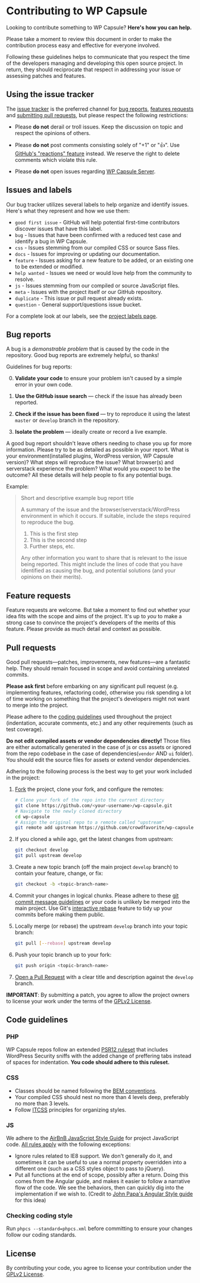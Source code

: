 # Contributing to WP Capsule

Looking to contribute something to WP Capsule? **Here's how you can help.**

Please take a moment to review this document in order to make the contribution
process easy and effective for everyone involved.

Following these guidelines helps to communicate that you respect the time of
the developers managing and developing this open source project. In return,
they should reciprocate that respect in addressing your issue or assessing
patches and features.


## Using the issue tracker

The [issue tracker](https://github.com/crowdfavorite/wp-capsule/issues) is
the preferred channel for [bug reports](#bug-reports), [features requests](#feature-requests)
and [submitting pull requests](#pull-requests), but please respect the following
restrictions:

* Please **do not** derail or troll issues. Keep the discussion on topic and
  respect the opinions of others.

* Please **do not** post comments consisting solely of "+1" or ":thumbsup:".
  Use [GitHub's "reactions" feature](https://blog.github.com/2016-03-10-add-reactions-to-pull-requests-issues-and-comments/)
  instead. We reserve the right to delete comments which violate this rule.

* Please **do not** open issues regarding [WP Capsule Server](https://github.com/crowdfavorite/wp-capsule-server/).


## Issues and labels

Our bug tracker utilizes several labels to help organize and identify issues. Here's what they represent and how we use them:

- `good first issue` - GitHub will help potential first-time contributors discover issues that have this label.
- `bug` - Issues that have been confirmed with a reduced test case and identify a bug in WP Capsule.
- `css` - Issues stemming from our compiled CSS or source Sass files.
- `docs` - Issues for improving or updating our documentation.
- `feature` - Issues asking for a new feature to be added, or an existing one to be extended or modified.
- `help wanted` - Issues we need or would love help from the community to resolve.
- `js` - Issues stemming from our compiled or source JavaScript files.
- `meta` - Issues with the project itself or our GitHub repository.
- `duplicate` - This issue or pull request already exists.
- `question` - General support/questions issue bucket.

For a complete look at our labels, see the [project labels page](https://github.com/crowdfavorite/wp-capsule/labels).


## Bug reports

A bug is a _demonstrable problem_ that is caused by the code in the repository.
Good bug reports are extremely helpful, so thanks!

Guidelines for bug reports:

0. **Validate your code** to ensure your
   problem isn't caused by a simple error in your own code.

1. **Use the GitHub issue search** &mdash; check if the issue has already been
   reported.

2. **Check if the issue has been fixed** &mdash; try to reproduce it using the
   latest `master` or `develop` branch in the repository.

3. **Isolate the problem** &mdash; ideally create or record a live example.


A good bug report shouldn't leave others needing to chase you up for more
information. Please try to be as detailed as possible in your report. What is
your environment(installed plugins, WordPress version, WP Capsule version)? What steps will reproduce the issue? What browser(s) and serverstack
experience the problem? What
would you expect to be the outcome? All these details will help people to fix
any potential bugs.

Example:

> Short and descriptive example bug report title
>
> A summary of the issue and the browser/serverstack/WordPress environment in which it occurs. If
> suitable, include the steps required to reproduce the bug.
>
> 1. This is the first step
> 2. This is the second step
> 3. Further steps, etc.
>
>
> Any other information you want to share that is relevant to the issue being
> reported. This might include the lines of code that you have identified as
> causing the bug, and potential solutions (and your opinions on their
> merits).

## Feature requests

Feature requests are welcome. But take a moment to find out whether your idea
fits with the scope and aims of the project. It's up to *you* to make a strong
case to convince the project's developers of the merits of this feature. Please
provide as much detail and context as possible.


## Pull requests

Good pull requests—patches, improvements, new features—are a fantastic
help. They should remain focused in scope and avoid containing unrelated
commits.

**Please ask first** before embarking on any significant pull request (e.g.
implementing features, refactoring code), otherwise you risk spending
a lot of time working on something that the project's developers
might not want to merge into the project.

Please adhere to the [coding guidelines](#code-guidelines) used throughout the
project (indentation, accurate comments, etc.) and any other requirements
(such as test coverage).

**Do not edit compiled assets or vendor dependencies directly!**
Those files are either automatically generated in the case of js or css assets
or ignored from the repo codebase in the case of dependencies(`vendor` AND `ui` folder).
You should edit the source files for assets or extend vendor dependencies.

Adhering to the following process is the best way to get your work
included in the project:

1. [Fork](https://help.github.com/articles/fork-a-repo/) the project, clone your fork,
   and configure the remotes:

   ```bash
   # Clone your fork of the repo into the current directory
   git clone https://github.com/<your-username>/wp-capsule.git
   # Navigate to the newly cloned directory
   cd wp-capsule
   # Assign the original repo to a remote called "upstream"
   git remote add upstream https://github.com/crowdfavorite/wp-capsule.git
   ```

2. If you cloned a while ago, get the latest changes from upstream:

   ```bash
   git checkout develop
   git pull upstream develop
   ```

3. Create a new topic branch (off the main project `develop` branch) to
   contain your feature, change, or fix:

   ```bash
   git checkout -b <topic-branch-name>
   ```

4. Commit your changes in logical chunks. Please adhere to these [git commit
   message guidelines](https://tbaggery.com/2008/04/19/a-note-about-git-commit-messages.html)
   or your code is unlikely be merged into the main project. Use Git's
   [interactive rebase](https://help.github.com/articles/about-git-rebase/)
   feature to tidy up your commits before making them public.

5. Locally merge (or rebase) the upstream `develop` branch into your topic branch:

   ```bash
   git pull [--rebase] upstream develop
   ```

6. Push your topic branch up to your fork:

   ```bash
   git push origin <topic-branch-name>
   ```

7. [Open a Pull Request](https://help.github.com/articles/about-pull-requests/)
    with a clear title and description against the `develop` branch.

**IMPORTANT**: By submitting a patch, you agree to allow the project owners to
license your work under the terms of the [GPLv2 License](../LICENSE).


## Code guidelines

### PHP
WP Capsule repos follow an extended [PSR12 ruleset](../phpcs.xml) that includes WordPress Security sniffs with the added change of preffering tabs instead of spaces for indentation.
**You code should adhere to this ruleset.**

### CSS
- Classes should be named following the [BEM conventions](http://getbem.com/naming/).
- Your compiled CSS should nest no more than 4 levels deep, preferably no more than 3 levels.
- Follow [ITCSS](https://www.creativebloq.com/web-design/manage-large-css-projects-itcss-101517528) principles for organizing styles.

### JS
We adhere to the [AirBnB JavaScript Style Guide](https://github.com/airbnb/javascript) for project JavaScript code. [All rules apply](https://github.com/airbnb/javascript/blob/master/README.md#table-of-contents) with the following exceptions:
- Ignore rules related to IE8 support. We don't generally do it, and sometimes it can be useful to use a normal property overridden into a different one (such as a CSS styles object to pass to jQuery).
- Put all functions at the end of scope, possibly after a return. Doing this comes from the Angular guide, and makes it easier to follow a narrative flow of the code. We see the behaviors, then can quickly dig into the implementation if we wish to. (Credit to [John Papa's Angular Style guide](https://github.com/johnpapa/angular-styleguide) for this idea)

### Checking coding style
Run `phpcs --standard=phpcs.xml` before committing to ensure your changes follow our coding standards.

## License
By contributing your code, you agree to license your contribution under the [GPLv2 License](../LICENSE).